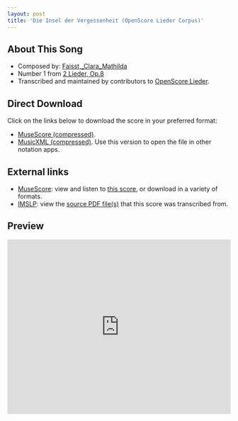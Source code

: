 ```yaml
---
layout: post
title: 'Die Insel der Vergessenheit (OpenScore Lieder Corpus)'
---
```


## About This Song

- Composed by: [Faisst,_Clara_Mathilda](https://fourscoreandmore.org/openscore/lieder/Faisst,_Clara_Mathilda)
- Number 1 from [2 Lieder, Op.8](https://fourscoreandmore.org/openscore/lieder/Faisst,_Clara_Mathilda/2_Lieder,_Op.8)
- Transcribed and maintained by contributors to [OpenScore Lieder].

[OpenScore Lieder]: https://musescore.com/openscore-lieder-corpus

## Direct Download

Click on the links below to download the score in your preferred format:
- [MuseScore (compressed)](https://github.com/openscore/lieder/blob/main/scores/Faisst,_Clara_Mathilda/2_Lieder,_Op.8/1_Die_Insel_der_Vergessenheit/lc6164267.mscz?raw=true).
- [MusicXML (compressed)](https://github.com/openscore/lieder/blob/main/scores/Faisst,_Clara_Mathilda/2_Lieder,_Op.8/1_Die_Insel_der_Vergessenheit/lc6164267.mxl?raw=true). Use this version to open the file in other notation apps.

## External links

- [MuseScore]: view and listen to [this score][MuseScore], or download in a variety of formats.
- [IMSLP]: view the [source PDF file(s)][IMSLP] that this score was transcribed from.

[MuseScore]: https://musescore.com/score/6164267
[IMSLP]: https://imslp.org/wiki/Special:ReverseLookup/621841

## Preview

<iframe width="100%" height="394" src="https://musescore.com/openscore-lieder-corpus/scores/6164267/embed" frameborder="0" allowfullscreen allow="autoplay; fullscreen"></iframe>
